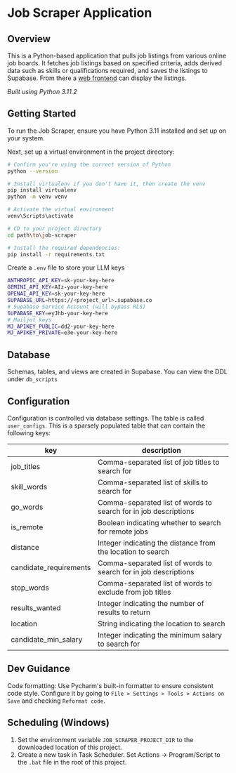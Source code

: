# Job Scraper Application

## Overview

This is a Python-based application that pulls job listings from various online job boards. It fetches job
listings based on specified criteria, adds derived data such as skills or qualifications required, and saves
the listings to Supabase. From there a [web frontend](https://github.com/davehague/job_scraper_web) can
display the listings.

*Built using Python 3.11.2*

## Getting Started

To run the Job Scraper, ensure you have Python 3.11 installed and set up on your system.

Next, set up a virtual environment in the project directory:

```bash
# Confirm you're using the correct version of Python
python --version

# Install virtualenv if you don't have it, then create the venv
pip install virtualenv
python -m venv venv

# Activate the virtual environment
venv\Scripts\activate

# CD to your project directory
cd path\to\job-scraper

# Install the required dependencies:
pip install -r requirements.txt
```

Create a `.env` file to store your LLM keys

```bash
ANTHROPIC_API_KEY=sk-your-key-here
GEMINI_API_KEY=AIz-your-key-here
OPENAI_API_KEY=sk-your-key-here
SUPABASE_URL=https://<project_url>.supabase.co
# Supabase Service Account (will bypass RLS)
SUPABASE_KEY=eyJhb-your-key-here
# Mailjet keys
MJ_APIKEY_PUBLIC=dd2-your-key-here
MJ_APIKEY_PRIVATE=e3e-your-key-here
```

## Database

Schemas, tables, and views are created in Supabase. You can view the DDL under `db_scripts`

## Configuration

Configuration is controlled via database settings. The table is called `user_configs`. This is a sparsely
populated table that can contain the following keys:

| key                    | description                                                     |
|------------------------|-----------------------------------------------------------------|
| job_titles             | Comma-separated list of job titles to search for                |
| skill_words            | Comma-separated list of skills to search for                    |
| go_words               | Comma-separated list of words to search for in job descriptions |
| is_remote              | Boolean indicating whether to search for remote jobs            |
| distance               | Integer indicating the distance from the location to search     |
| candidate_requirements | Comma-separated list of words to search for in job descriptions |
| stop_words             | Comma-separated list of words to exclude from job titles        |
| results_wanted         | Integer indicating the number of results to return              |
| location               | String indicating the location to search                        |
| candidate_min_salary   | Integer indicating the minimum salary to search for             |

## Dev Guidance

Code formatting:  Use Pycharm's built-in formatter to ensure consistent code style. Configure it by going
to `File > Settings > Tools > Actions on Save` and checking `Reformat code`.

## Scheduling (Windows)

1. Set the environment variable `JOB_SCRAPER_PROJECT_DIR` to the downloaded location of this project.
2. Create a new task in Task Scheduler. Set Actions -> Program/Script to the `.bat` file in the root of this project.